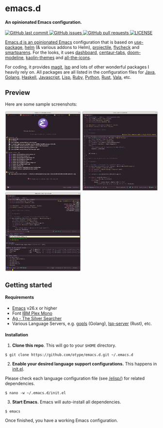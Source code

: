 # emacs.d

#### An opinionated Emacs configuration.
<p>
	<a href="https://github.com/otype/emacs.d/commits/master">
	<img src="https://img.shields.io/github/last-commit/otype/emacs.d.svg?style=flat-square&logo=github&logoColor=white" alt="GitHub last commit">
    <a href="https://github.com/otype/emacs.d/issues">
    <img src="https://img.shields.io/github/issues-raw/otype/emacs.d.svg?style=flat-square&logo=github&logoColor=white" alt="GitHub issues">
    <a href="https://github.com/otype/emacs.d/pulls">
    <img src="https://img.shields.io/github/issues-pr-raw/otype/emacs.d.svg?style=flat-square&logo=github&logoColor=white" alt="GitHub pull requests">
	<a href="https://github.com/otype/emacs.d/blob/main/LICENSE">
	<img src="https://img.shields.io/github/license/otype/emacs.d" alt="LICENSE">
</p>

Emacs.d is an opinionated [Emacs](https://www.gnu.org/software/emacs/) configuration that is based on [use-package](https://jwiegley.github.io/use-package/), [helm](https://emacs-helm.github.io/helm/) (& various addons to Helm), [projectile](https://docs.projectile.mx/projectile/index.html), [flycheck](https://www.flycheck.org/en/latest/) and [smartparens](https://github.com/Fuco1/smartparens). For the looks, it uses [dashboard](https://github.com/emacs-dashboard/emacs-dashboard), [centaur-tabs](https://github.com/ema2159/centaur-tabs), [doom-modeline](https://seagle0128.github.io/doom-modeline/), [kaolin-themes](https://github.com/ogdenwebb/emacs-kaolin-themes) and [all-the-icons](https://github.com/domtronn/all-the-icons.el).

For coding, it provides  [magit](https://magit.vc/), [lsp](https://emacs-lsp.github.io/lsp-mode/) and lots of other wonderful packages I heavily rely on. All packages are all listed in the configuration files for [Java](/elisp/lang-java.el), [Golang](/elisp/lang-go.el), [Haskell](/elisp/lang-haskell.el), [Javascript](/elisp/lang-javascript.el), [Lisp](/elisp/lang-lisp.el), [Ruby](/elisp/lang-ruby.el), [Python](/elisp/lang-python.el), [Rust](/elisp/lang-rust.el), [Vala](/elisp/lang-vala.el), etc.

## Preview

Here are some sample screenshots:

<p float="left">
	<img src="/images/emacs.d_dashboard.png" alt="Emacs Dashboard" width="250"/>
	<img src="/images/emacs.d_coding.png" alt="Coding in Rust" width="250"/>
	<img src="/images/emacs.d_helm.png" alt="Using Helm" width="250"/>
</p>

## Getting started

#### Requirements

- [Emacs](https://www.gnu.org/software/emacs/) v26.x or higher
- Font [IBM Plex Mono](https://fonts.google.com/specimen/IBM+Plex+Mono)
- [Ag - The Silver Searcher](https://github.com/ggreer/the_silver_searcher)
- Various Language Servers, e.g. [gopls](https://pkg.go.dev/golang.org/x/tools/gopls) (Golang), [lsp-server](https://github.com/rust-lang/rust-analyzer/tree/master/lib/lsp-server) (Rust), etc.

#### Installation

1. **Clone this repo**. This will go to your `$HOME` directory.

```console
$ git clone https://github.com/otype/emacs.d.git ~/.emacs.d
```

2. **Enable your desired language support configurations.** This happens in [init.el](/init.el).

Please check each language configuration file (see [/elisp/](/elisp/)) for related dependencies.

```console
$ nano -w ~/.emacs.d/init.el
```

3. **Start Emacs.** Emacs will auto-install all dependencies.

```console
$ emacs
```

Once finished, you have a working Emacs configuration.
